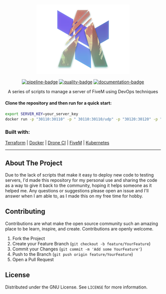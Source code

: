 <!-- PROJECT LOGO -->
<table>
<br />
<p align="center">

  <img src="./assets/logo.png" alt="Logo" width="300" height="225">

  <div align="center">

<a href='https://drone.gruber.dev.br/gruberdev/infrastructure-fivem' target='_blank'>![pipeline-badge]</a>
<a href='https://www.codefactor.io/repository/github/gruberdev/infrastructure-fivem' target='_blank'>![quality-badge]</a>
<a href='https://documentation.roleplay.gruber.dev.br' target='_blank'>![documentation-badge]</a>

</div>

  <p align="center">
    A series of scripts to manage a server of FiveM using DevOps techniques
    <br />

#### Clone the repository and then run for a quick start:

```sh
export SERVER_KEY=your_server_key
docker run -p "30110:30110" -p " 30110:30110/udp" -p "30120:30120" -p "30120:30120/udp" -e SERVER_KEY=$SERVER_KEY ghcr.io/gruberdev/basic-fivem-server
```

### Built with:

[Terraform](https://www.terraform.io) | [Docker](http://docker.com) | [Drone CI](https://www.drone.io) | [FiveM](https://fivem.net/) | [Kubernetes](https://kubernetes.io/)

---

<!-- ABOUT THE PROJECT -->

## About The Project

Due to the lack of scripts that make it easy to deploy new code to testing servers, I'd made this repository for my personal use and sharing the code as a way to give it back to the community, hoping it helps someone as it helped me. Any questions or suggestions please open an issue and I'll answer when I am able to, as I made this on my free time for hobby.

<!-- CONTRIBUTING -->

## Contributing

Contributions are what make the open source community such an amazing place to be learn, inspire, and create. Contributions are openly welcome.

1. Fork the Project
2. Create your Feature Branch (`git checkout -b feature/YourFeature`)
3. Commit your Changes (`git commit -m 'Add some YourFeature'`)
4. Push to the Branch (`git push origin feature/YourFeature`)
5. Open a Pull Request

<!-- LICENSE -->

## License

Distributed under the GNU License. See `LICENSE` for more information.

<!-- BADGE IMAGES URLs -->

[quality-badge]: https://img.shields.io/codefactor/grade/github/gruberdev/infrastructure-fivem?label=Code%20Quality&color=46bac0&labelColor=1F1F1F&logo=CodeFactor&style=flat-square
[pipeline-badge]: https://img.shields.io/drone/build/gruberdev/infrastructure-fivem?label=Pipeline%20Status&color=46bac0&labelColor=1F1F1F&logo=Drone&style=flat-square&server=https%3A%2F%2Fdrone.gruber.dev.br
[documentation-badge]: https://img.shields.io/badge/project%20docs-onlinedocumentation?style=flat-square&logo=Hack%20Hands&color=46bac0&labelColor=1F1F1F&logo

<!-- PROJECT BADGE HYPERLINKS -->

[pipeline-url]: https://drone.gruber.dev.br/gruberdev/infrastructure-fivem
[quality-url]: https://www.codefactor.io/repository/github/gruberdev/infrastructure-fivem
[documentation-url]: https://documentation.roleplay.gruber.dev.br
